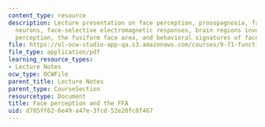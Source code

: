 ```yaml
---
content_type: resource
description: Lecture presentation on face perception, prosopagnosia, face-selective
  neurons, face-selective electromagnetic responses, brain regions involved in face
  perception, the fusiform face area, and behavioral signatures of face perception.
file: https://ol-ocw-studio-app-qa.s3.amazonaws.com/courses/9-71-functional-mri-of-high-level-vision-fall-2007/d785ff626e49a47e3fcd52e20fc8f467_lec5b_faces_ip.pdf
file_type: application/pdf
learning_resource_types:
- Lecture Notes
ocw_type: OCWFile
parent_title: Lecture Notes
parent_type: CourseSection
resourcetype: Document
title: Face perception and the FFA
uid: d785ff62-6e49-a47e-3fcd-52e20fc8f467
---
```

